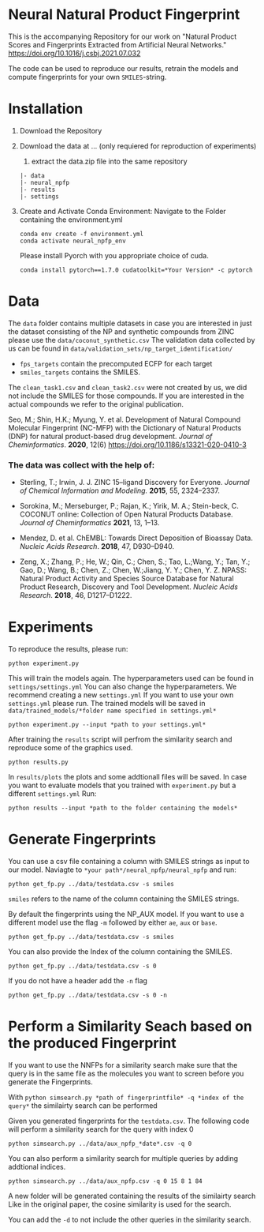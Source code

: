# Neural Natural Product Fingerprint

This is the accompanying Repository for our work on "Natural Product Scores and Fingerprints Extracted from Artificial Neural Networks." https://doi.org/10.1016/j.csbj.2021.07.032

The code can be used to reproduce our results, retrain the models and compute fingerprints for your own `SMILES`-string.

# Installation

1. Download the Repository
1. Download the data at ... (only requiered for reproduction of experiments) 
   1. extract the data.zip file into the same repository
     ```
    |- data
    |- neural_npfp
    |- results
    |- settings
    ```

1. Create and Activate Conda Environment:
    Navigate to the Folder containing the environment.yml
    ```
    conda env create -f environment.yml
    conda activate neural_npfp_env
    ```   
    Please install Pyorch with you appropriate choice of cuda.
    ```
    conda install pytorch==1.7.0 cudatoolkit=*Your Version* -c pytorch
    ```
# Data    

The `data` folder contains multiple datasets in case you are interested in just the dataset consisting of the NP and synthetic compounds from ZINC please use the `data/coconut_synthetic.csv` 
The validation data collected by us can be found in `data/validation_sets/np_target_identification/`
* `fps_targets` contain the precomputed ECFP for each target
* `smiles_targets` contains the SMILES.

The `clean_task1.csv` and `clean_task2.csv` were not created by us, we did not include the SMILES for those compounds. If you are interested in the actual compounds we refer to the original publication.

Seo, M.; Shin, H.K.; Myung, Y. et al. Development of Natural Compound Molecular Fingerprint (NC-MFP) with the Dictionary of Natural Products (DNP) for natural product-based drug development. _Journal of Cheminformatics_. **2020**, 12(6) https://doi.org/10.1186/s13321-020-0410-3


### The data was collect with the help of:

* Sterling, T.; Irwin, J. J. ZINC 15–ligand Discovery for Everyone. _Journal of Chemical Information and Modeling._ **2015**, 55, 2324–2337.

* Sorokina, M.; Merseburger, P.; Rajan, K.; Yirik, M. A.; Stein-beck, C. COCONUT online: Collection of Open Natural Products Database. _Journal of Cheminformatics_ **2021**, 13, 1–13.

* Mendez,  D.  et  al.  ChEMBL:  Towards  Direct  Deposition  of Bioassay Data. _Nucleic Acids Research_. **2018**, 47, D930–D940.

* Zeng,  X.;  Zhang,  P.;  He,  W.;  Qin,  C.;  Chen,  S.;  Tao,  L.;Wang, Y.;  Tan, Y.;  Gao, D.;  Wang, B.;  Chen, Z.;  Chen, W.;Jiang, Y. Y.; Chen, Y. Z. NPASS: Natural Product Activity and Species Source Database for Natural Product Research, Discovery and Tool Development. _Nucleic Acids Research_. **2018**, 46, D1217–D1222.

# Experiments

To reproduce the results, please run:

```
python experiment.py
```
This will train the models again. The hyperparameters used can be found in `settings/settings.yml`
You can also change the hyperparameters. We recommend creating a new `settings.yml`
If you want to use your own `settings.yml` please run.
The trained models will be saved in `data/trained_models/*folder name specified in settings.yml*`

```
python experiment.py --input *path to your settings.yml*
```
After training the `results` script will perfrom the similarity search and reproduce some of the graphics used.
```
python results.py
```
In `results/plots` the plots and some addtionall files will be saved.
In case you want to evaluate models that you trained with `experiment.py` but a different `settings.yml`
Run:
```
python results --input *path to the folder containing the models*
```
    
# Generate Fingerprints
You can use a csv file containing a column with SMILES strings as input to our model.
Naviagte to `*your path*/neural_npfp/neural_npfp` and run:

```
python get_fp.py ../data/testdata.csv -s smiles
```
`smiles` refers to the name of the column containing the SMILES strings.

By default the fingerprints using the NP_AUX model. If you want to use a different model use the flag `-m` followed by either `ae`, `aux` or `base`.

```
python get_fp.py ../data/testdata.csv -s smiles
```

You can also provide the Index of the column containing the SMILES. 
```
python get_fp.py ../data/testdata.csv -s 0
```
If you do not have a header add the `-n` flag

```
python get_fp.py ../data/testdata.csv -s 0 -n
```
# Perform a Similarity Seach based on the produced Fingerprint
If you want to use the NNFPs for a similarity search make sure that the query is in the same file as the molecules you want to screen before you generate the Fingerprints.

With `python simsearch.py *path of fingerprintfile* -q *index of the query*` the similairty search can be performed

Given you generated fingerprints for the `testdata.csv`. The following code will perform a similarity search for the query with index 0 

```
python simsearch.py ../data/aux_npfp_*date*.csv -q 0
```
You can also perform a similarity search for multiple queries by adding addtional indices.

```
python simsearch.py ../data/aux_npfp.csv -q 0 15 8 1 84
```
A new folder will be generated containing the results of the similairty search
Like in the original paper, the cosine similarity is used for the search.

You can add the `-d` to not include the other queries in the similarity search.

